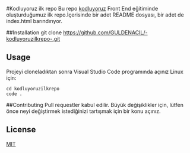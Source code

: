 #Kodluyoruz ilk repo
Bu repo [kodluyoruz](www.kodluyoruz.org) Front End eğitiminde oluşturduğumuz ilk repo.İçerisinde bir adet README dosyası, bir adet de index.html barındırıyor.

##Installation
git clone https://github.com/GULDENACIL/-kodluyoruzilkrepo-.git
## Usage
Projeyi cloneladıktan sonra Visual Studio Code programında açınız
Linux için:
```
cd kodluyoruzilkrepo
code .
```
##Contributing
Pull requestler kabul edilir. Büyük değişiklikler için, lütfen önce neyi değiştirmek istediğinizi tartışmak için bir konu açınız.

## License 
[MIT](https://choosealicense.com)


